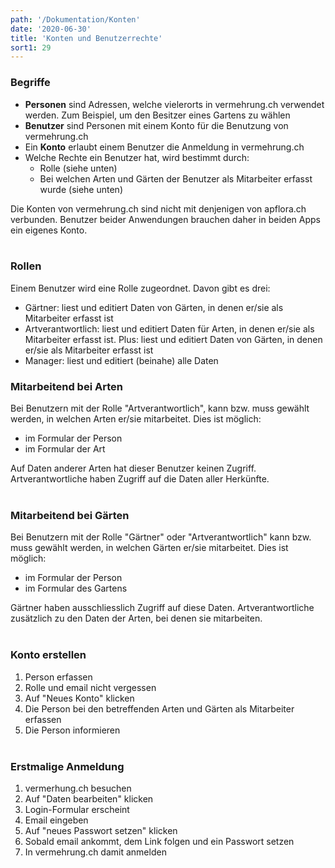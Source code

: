 ```yaml
---
path: '/Dokumentation/Konten'
date: '2020-06-30'
title: 'Konten und Benutzerrechte'
sort1: 29
---
```


### Begriffe

- **Personen** sind Adressen, welche vielerorts in vermehrung.ch verwendet werden. Zum Beispiel, um den Besitzer eines Gartens zu wählen
- **Benutzer** sind Personen mit einem Konto für die Benutzung von vermehrung.ch
- Ein **Konto** erlaubt einem Benutzer die Anmeldung in vermehrung.ch
- Welche Rechte ein Benutzer hat, wird bestimmt durch:
  - Rolle (siehe unten)
  - Bei welchen Arten und Gärten der Benutzer als Mitarbeiter erfasst wurde (siehe unten)

Die Konten von vermehrung.ch sind nicht mit denjenigen von apflora.ch verbunden. Benutzer beider Anwendungen brauchen daher in beiden Apps ein eigenes Konto.<br/><br/>

### Rollen

Einem Benutzer wird eine Rolle zugeordnet. Davon gibt es drei:

- Gärtner: liest und editiert Daten von Gärten, in denen er/sie als Mitarbeiter erfasst ist
- Artverantwortlich: liest und editiert Daten für Arten, in denen er/sie als Mitarbeiter erfasst ist. Plus: liest und editiert Daten von Gärten, in denen er/sie als Mitarbeiter erfasst ist
- Manager: liest und editiert (beinahe) alle Daten

### Mitarbeitend bei Arten

Bei Benutzern mit der Rolle "Artverantwortlich", kann bzw. muss gewählt werden, in welchen Arten er/sie mitarbeitet. Dies ist möglich:

- im Formular der Person
- im Formular der Art

Auf Daten anderer Arten hat dieser Benutzer keinen Zugriff.<br/>
Artverantwortliche haben Zugriff auf die Daten aller Herkünfte.
<br/><br/>

### Mitarbeitend bei Gärten

Bei Benutzern mit der Rolle "Gärtner" oder "Artverantwortlich" kann bzw. muss gewählt werden, in welchen Gärten er/sie mitarbeitet. Dies ist möglich:

- im Formular der Person
- im Formular des Gartens

Gärtner haben ausschliesslich Zugriff auf diese Daten. Artverantwortliche zusätzlich zu den Daten der Arten, bei denen sie mitarbeiten.
<br/><br/>

### Konto erstellen

1. Person erfassen
2. Rolle und email nicht vergessen
3. Auf "Neues Konto" klicken
4. Die Person bei den betreffenden Arten und Gärten als Mitarbeiter erfassen
5. Die Person informieren
   <br/><br/>

### Erstmalige Anmeldung

1. vermerhung.ch besuchen
1. Auf "Daten bearbeiten" klicken
1. Login-Formular erscheint
1. Email eingeben
1. Auf "neues Passwort setzen" klicken
1. Sobald email ankommt, dem Link folgen und ein Passwort setzen
1. In vermehrung.ch damit anmelden
